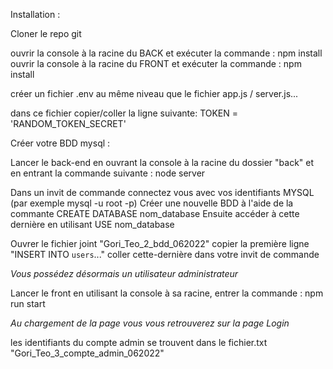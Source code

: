 Installation :

Cloner le repo git

ouvrir la console à la racine du BACK et exécuter la commande : npm install
ouvrir la console à la racine du FRONT et exécuter la commande : npm install

créer un fichier .env au même niveau que le fichier app.js / server.js...

dans ce fichier copier/coller la ligne suivante:
TOKEN = 'RANDOM_TOKEN_SECRET' 


Créer votre BDD mysql :

Lancer le back-end en ouvrant la console à la racine du dossier "back" et en entrant la commande suivante : node server

Dans un invit de commande connectez vous avec vos identifiants MYSQL (par exemple mysql -u root -p) 
Créer une nouvelle BDD à l'aide de la commante CREATE DATABASE nom_database
Ensuite accéder à cette dernière en utilisant USE nom_database

Ouvrer le fichier joint "Gori_Teo_2_bdd_062022" 
copier la première ligne "INSERT INTO `users`..." 
coller cette-dernière dans votre invit de commande

*Vous possédez désormais un utilisateur administrateur*

Lancer le front en utilisant la console à sa racine, entrer la commande : npm run start

*Au chargement de la page vous vous retrouverez sur la page Login*

les identifiants du compte admin se trouvent dans le fichier.txt "Gori_Teo_3_compte_admin_062022"

